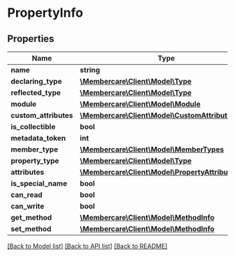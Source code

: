 # PropertyInfo

## Properties
Name | Type | Description | Notes
------------ | ------------- | ------------- | -------------
**name** | **string** |  | [optional] 
**declaring_type** | [**\Membercare\Client\Model\Type**](Type.md) |  | [optional] 
**reflected_type** | [**\Membercare\Client\Model\Type**](Type.md) |  | [optional] 
**module** | [**\Membercare\Client\Model\Module**](Module.md) |  | [optional] 
**custom_attributes** | [**\Membercare\Client\Model\CustomAttributeData[]**](CustomAttributeData.md) |  | [optional] 
**is_collectible** | **bool** |  | [optional] 
**metadata_token** | **int** |  | [optional] 
**member_type** | [**\Membercare\Client\Model\MemberTypes**](MemberTypes.md) |  | [optional] 
**property_type** | [**\Membercare\Client\Model\Type**](Type.md) |  | [optional] 
**attributes** | [**\Membercare\Client\Model\PropertyAttributes**](PropertyAttributes.md) |  | [optional] 
**is_special_name** | **bool** |  | [optional] 
**can_read** | **bool** |  | [optional] 
**can_write** | **bool** |  | [optional] 
**get_method** | [**\Membercare\Client\Model\MethodInfo**](MethodInfo.md) |  | [optional] 
**set_method** | [**\Membercare\Client\Model\MethodInfo**](MethodInfo.md) |  | [optional] 

[[Back to Model list]](../../README.md#documentation-for-models) [[Back to API list]](../../README.md#documentation-for-api-endpoints) [[Back to README]](../../README.md)


